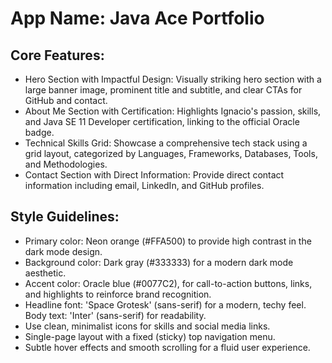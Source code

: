 # **App Name**: Java Ace Portfolio

## Core Features:

- Hero Section with Impactful Design: Visually striking hero section with a large banner image, prominent title and subtitle, and clear CTAs for GitHub and contact.
- About Me Section with Certification: Highlights Ignacio's passion, skills, and Java SE 11 Developer certification, linking to the official Oracle badge.
- Technical Skills Grid: Showcase a comprehensive tech stack using a grid layout, categorized by Languages, Frameworks, Databases, Tools, and Methodologies.
- Contact Section with Direct Information: Provide direct contact information including email, LinkedIn, and GitHub profiles.

## Style Guidelines:

- Primary color: Neon orange (#FFA500) to provide high contrast in the dark mode design.
- Background color: Dark gray (#333333) for a modern dark mode aesthetic.
- Accent color: Oracle blue (#0077C2), for call-to-action buttons, links, and highlights to reinforce brand recognition.
- Headline font: 'Space Grotesk' (sans-serif) for a modern, techy feel. Body text: 'Inter' (sans-serif) for readability.
- Use clean, minimalist icons for skills and social media links.
- Single-page layout with a fixed (sticky) top navigation menu.
- Subtle hover effects and smooth scrolling for a fluid user experience.
